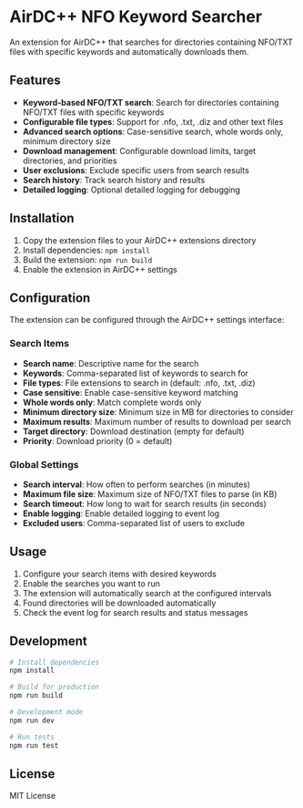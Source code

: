 # AirDC++ NFO Keyword Searcher

An extension for AirDC++ that searches for directories containing NFO/TXT files with specific keywords and automatically downloads them.

## Features

- **Keyword-based NFO/TXT search**: Search for directories containing NFO/TXT files with specific keywords
- **Configurable file types**: Support for .nfo, .txt, .diz and other text files
- **Advanced search options**: Case-sensitive search, whole words only, minimum directory size
- **Download management**: Configurable download limits, target directories, and priorities
- **User exclusions**: Exclude specific users from search results
- **Search history**: Track search history and results
- **Detailed logging**: Optional detailed logging for debugging

## Installation

1. Copy the extension files to your AirDC++ extensions directory
2. Install dependencies: `npm install`
3. Build the extension: `npm run build`
4. Enable the extension in AirDC++ settings

## Configuration

The extension can be configured through the AirDC++ settings interface:

### Search Items
- **Search name**: Descriptive name for the search
- **Keywords**: Comma-separated list of keywords to search for
- **File types**: File extensions to search in (default: .nfo, .txt, .diz)
- **Case sensitive**: Enable case-sensitive keyword matching
- **Whole words only**: Match complete words only
- **Minimum directory size**: Minimum size in MB for directories to consider
- **Maximum results**: Maximum number of results to download per search
- **Target directory**: Download destination (empty for default)
- **Priority**: Download priority (0 = default)

### Global Settings
- **Search interval**: How often to perform searches (in minutes)
- **Maximum file size**: Maximum size of NFO/TXT files to parse (in KB)
- **Search timeout**: How long to wait for search results (in seconds)
- **Enable logging**: Enable detailed logging to event log
- **Excluded users**: Comma-separated list of users to exclude

## Usage

1. Configure your search items with desired keywords
2. Enable the searches you want to run
3. The extension will automatically search at the configured intervals
4. Found directories will be downloaded automatically
5. Check the event log for search results and status messages

## Development

```bash
# Install dependencies
npm install

# Build for production
npm run build

# Development mode
npm run dev

# Run tests
npm run test
```

## License

MIT License